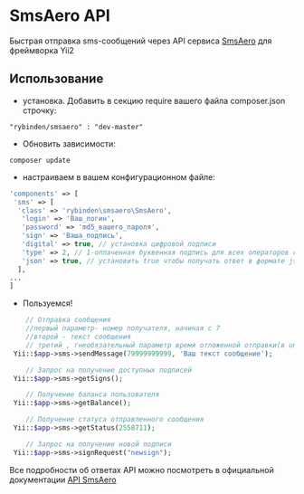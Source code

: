   SmsAero API
=========

Быстрая отправка sms-сообщений через API сервиса [SmsAero](http://smsaero.ru) для фреймворка Yii2

Использование
--------------
 - установка. Добавить в секцию require вашего файла composer.json строчку:
```
"rybinden/smsaero" : "dev-master"

```
- Обновить зависимости:
```
composer update
```
- настраиваем в вашем конфигурационном файле:

```php
'components' => [
 'sms' => [
  'class' => 'rybinden\smsaero\SmsAero',
   'login' => 'Ваш_логин',
   'password' => 'md5_вашего_пароля',
   'sign' => 'Ваша_подпись',
   'digital' => true, // установка цифровой подписи
   'type' => 2, // 1-оплаченная буквенная подпись для всех операторов связи, 2-бесплатная буквенная подпись для всех операторов, кроме МТС, 3-бесплатная буквенная подпись для всех операторов (+0,15 рублей к тарифу Прямого канала), 4-инфоподпись для всех операторов
   'json' => true, // установить true чтобы получать ответ в формате json
  ],
...
]
```

 - Пользуемся!

```php
    // Отправка сообщения
    //первый параметр- номер получателя, начиная с 7
    //второй - текст сообщения
    // третий , гнеобязательный параметр время отложенной отправки(в unix), если не указан, смс отправляется сразу
 Yii::$app->sms->sendMessage(79999999999, 'Ваш текст сообщение');

    // Запрос на получение доступных подписей
 Yii::$app->sms->getSigns();

    // Получение баланса пользователя
 Yii::$app->sms->getBalance();

    // Получение статуса отправленного сообщения
 Yii::$app->sms->getStatus(2558711);

    // Запрос на получение новой подписи
 Yii::$app->sms->signRequest("newsign");

```
Все подробности об ответах API можно посмотреть в официальной документации [API SmsAero](http://smsaero.ru/api/description)
